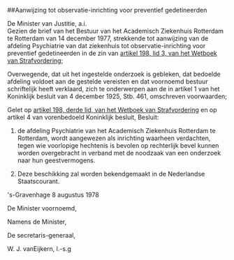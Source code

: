<meta http-equiv='Content-Type' content='text/html; charset=utf-8' />

##Aanwijzing tot observatie-inrichting voor preventief gedetineerden

De Minister van Justitie, a.i.  
Gezien de brief van het Bestuur van het Academisch Ziekenhuis Rotterdam te Rotterdam van 14 december 1977, strekkende tot aanwijzing van de afdeling Psychiatrie van dat ziekenhuis tot observatie-inrichting voor preventief gedetineerden in de zin van [artikel 198, lid 3, van het Wetboek van Strafvordering](../../../../../../../../wet/wet/van/15/januari/1921/BWBR0001903/README.md);

Overwegende, dat uit het ingestelde onderzoek is gebleken, dat bedoelde afdeling voldoet aan de gestelde vereisten en dat voornoemd bestuur schriftelijk heeft verklaard, zich te onderwerpen aan de in artikel 1 van het Koninklijk besluit van 4 december 1925, Stb. 461, omschreven voorwaarden;

Gelet op [artikel 198, derde lid, van het Wetboek van Strafvordering](../../../../../../../../wet/wet/van/15/januari/1921/BWBR0001903/README.md) en op artikel 4 van vorenbedoeld Koninklijk besluit,
Besluit:     

1. de afdeling Psychiatrie van het Academisch Ziekenhuis Rotterdam te Rotterdam, wordt aangewezen als inrichting waarheen verdachten, tegen wie voorlopige hechtenis is bevolen op rechterlijk bevel kunnen worden overgebracht in verband met de noodzaak van een onderzoek naar hun geestvermogens.  

2. Deze beschikking zal worden bekendgemaakt in de Nederlandse Staatscourant.       

's-Gravenhage 
8 augustus 1978    

De 
Minister voornoemd, 

Namens de 
Minister, 

De 
secretaris-generaal, 

W. J. vanEijkern, l.-s.g    
